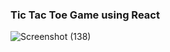 ### Tic Tac Toe Game using React

![Screenshot (138)](https://github.com/user-attachments/assets/34587d75-d0c0-4c9e-b0f4-a2da14e11f3e)
